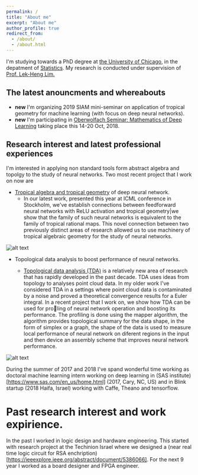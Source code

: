 ```yaml
---
permalink: /
title: "About me"
excerpt: "About me"
author_profile: true
redirect_from: 
  - /about/
  - /about.html
---
```



I'm studying towards a PhD degree at [the University of Chicago](https://www.uchicago.edu/), in the depatment of [Statistics](https://galton.uchicago.edu/). My research is conducted under supervision of [Prof. Lek-Heng Lim.](https://www.stat.uchicago.edu/~lekheng/)

## The latest anouncments and whereabouts
- __new__ I'm organizing 2019 SIAM mini-seminar on application of tropical
geometry for machine learning (with focus on deep neural networks). 
- __new__ I'm participating in [Oberwolfach Seminar: Mathematics of Deep Learning](https://www.mfo.de/occasion/1842b/www_view) taking place this 14-20 Oct, 2018. 


## Research interest and latest professional experiences 

I'm interested in applying non standard tools form abstract algebra and topolgy to the study of neural networks. Two most recent project that I work on now are

* [Tropical algebra and tropical geometry](https://en.wikipedia.org/wiki/Tropical_geometry) of deep neural network.   
   - In our latest work, presented this year at ICML conference in Stockholm, we've establish connections
between feedforward neural networks with ReLU activation and tropical
geometry|we show that the family of such neural networks is equivalent
to the family of tropical rational maps. This novel connection between two previously distinct areas of research allowed us to use machinery of tropical algebraic geometry for the study of neural networks. 

![alt text](https://github.com/sgregnt.github.ik/images/500x300.png "Logo Title Text 1")


* Topological data analysis to boost performance of neural networks.

   - [Topological data analysis (TDA)](https://en.wikipedia.org/wiki/Topological_data_analysis) is a relatively
new area of research that has rapidly developed in the past decade. TDA
uses ideas from topology to analyses point cloud data. In my older work
I've considered TDA in a settings where point cloud data is
contaminated by a noise and proved a theoretical convergence results for
a Euler integral. In a recent project that I work on, we show how TDA can be used for proling
of neural network operation and boosting its performance. The profiling
is done using the mapper algorithm, the algorithm provides topological
summary for the data shape, in the form of simplex or a graph, the shape
of the data is used to measure local performance of neural network on
diferent regions in the input and  then device an assembly scheme that improves
neural network performance.

![alt text](https://github.com/sgregnt.github.ik/images/500x300.png "Logo Title Text 1")

During the summer of 2017 and 2018 I've spand wonderful time working as doctoral machine learning intern working on deep learning in (SAS institute)[https://www.sas.com/en_us/home.html] (2017, Cary, NC, US) and in Blink startup (2018 Haifa, Israel) working with Caffe, Theano and tensorflow.  

# Past research interest and work expirience. 

In the past I worked in logic design and hardware engineering. This started with research project at the Techinion Israel where we designed a (near real time logic circuit for RSA enchription)[https://ieeexplore.ieee.org/abstract/document/5386066]. For the next 9 year I worked as a board designer and FPGA engineer. 



